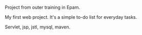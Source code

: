 Project from outer training in Epam.

My first web project. 
It's a simple to-do list for everyday tasks.

Servlet, jsp, jstl, mysql, maven.


